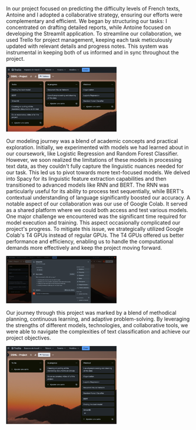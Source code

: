 In our project focused on predicting the difficulty levels of French texts, Antoine and I adopted a collaborative strategy, ensuring our efforts were complementary and efficient. We began by structuring our tasks: I concentrated on drafting detailed reports, while Antoine focused on developing the Streamlit application. To streamline our collaboration, we used Trello for project management, keeping each task meticulously updated with relevant details and progress notes. This system was instrumental in keeping both of us informed and in sync throughout the project.

<img src="https://github.com/Oglo/Project-DSML/blob/main/Our_Progress/TrelloFirst.png" alt="First steps of Trello" width="300"/>

Our modeling journey was a blend of academic concepts and practical exploration. Initially, we experimented with models we had learned about in our coursework, like Logistic Regression and Random Forest Classifier. However, we soon realized the limitations of these models in processing text data, as they couldn't fully capture the linguistic nuances needed for our task. This led us to pivot towards more text-focused models. We delved into Spacy for its linguistic feature extraction capabilities and then transitioned to advanced models like RNN and BERT. The RNN was particularly useful for its ability to process text sequentially, while BERT's contextual understanding of language significantly boosted our accuracy.
A notable aspect of our collaboration was our use of Google Colab. It served as a shared platform where we could both access and test various models. One major challenge we encountered was the significant time required for model execution and training. This aspect occasionally complicated our project's progress. To mitigate this issue, we strategically utilized Google Colab's T4 GPUs instead of regular GPUs. The T4 GPUs offered us better performance and efficiency, enabling us to handle the computational demands more effectively and keep the project moving forward.

<img src="https://github.com/Oglo/Project-DSML/blob/main/Our_Progress/TrelloStreamlit.png" alt="Streamlit organization on Trello" width="300"/>


Our journey through this project was marked by a blend of methodical planning, continuous learning, and adaptive problem-solving. By leveraging the strengths of different models, technologies, and collaborative tools, we were able to navigate the complexities of text classification and achieve our project objectives.

<img src="https://github.com/Oglo/Project-DSML/blob/main/Our_Progress/TrelloAlmostDone.png" alt="Project almost done" width="300"/>